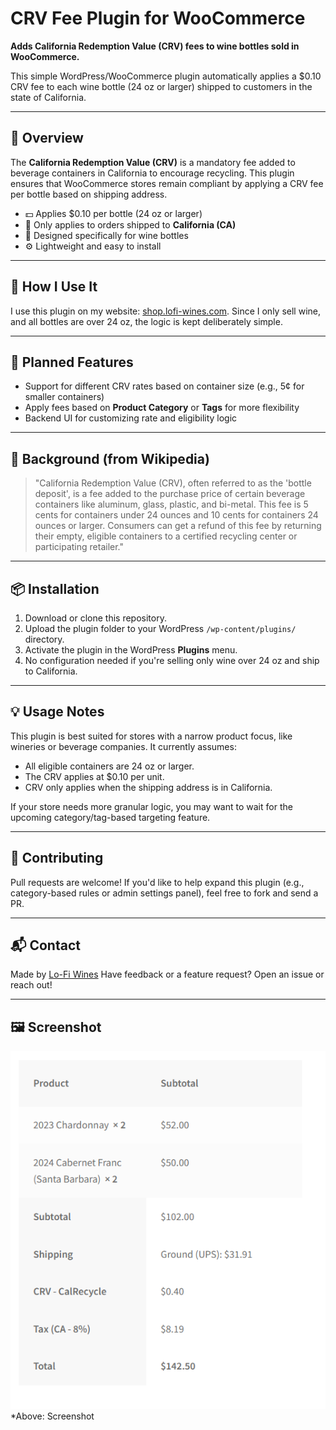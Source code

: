 # CRV Fee Plugin for WooCommerce

**Adds California Redemption Value (CRV) fees to wine bottles sold in WooCommerce.**

This simple WordPress/WooCommerce plugin automatically applies a \$0.10 CRV fee to each wine bottle (24 oz or larger) shipped to customers in the state of California.

---

## 📝 Overview

The **California Redemption Value (CRV)** is a mandatory fee added to beverage containers in California to encourage recycling. This plugin ensures that WooCommerce stores remain compliant by applying a CRV fee per bottle based on shipping address.

* 💵 Applies \$0.10 per bottle (24 oz or larger)
* 🛒 Only applies to orders shipped to **California (CA)**
* 🍷 Designed specifically for wine bottles
* ⚙️ Lightweight and easy to install

---

## 🔧 How I Use It

I use this plugin on my website: [shop.lofi-wines.com](https://shop.lofi-wines.com). Since I only sell wine, and all bottles are over 24 oz, the logic is kept deliberately simple.

---

## 🔮 Planned Features

* Support for different CRV rates based on container size (e.g., 5¢ for smaller containers)
* Apply fees based on **Product Category** or **Tags** for more flexibility
* Backend UI for customizing rate and eligibility logic

---

## 📖 Background (from Wikipedia)

> "California Redemption Value (CRV), often referred to as the 'bottle deposit', is a fee added to the purchase price of certain beverage containers like aluminum, glass, plastic, and bi-metal. This fee is 5 cents for containers under 24 ounces and 10 cents for containers 24 ounces or larger. Consumers can get a refund of this fee by returning their empty, eligible containers to a certified recycling center or participating retailer."

---

## 📦 Installation

1. Download or clone this repository.
2. Upload the plugin folder to your WordPress `/wp-content/plugins/` directory.
3. Activate the plugin in the WordPress **Plugins** menu.
4. No configuration needed if you're selling only wine over 24 oz and ship to California.

---

## 💡 Usage Notes

This plugin is best suited for stores with a narrow product focus, like wineries or beverage companies. It currently assumes:

* All eligible containers are 24 oz or larger.
* The CRV applies at \$0.10 per unit.
* CRV only applies when the shipping address is in California.

If your store needs more granular logic, you may want to wait for the upcoming category/tag-based targeting feature.

---

## 🤝 Contributing

Pull requests are welcome! If you'd like to help expand this plugin (e.g., category-based rules or admin settings panel), feel free to fork and send a PR.

---

## 📬 Contact

Made by [Lo-Fi Wines](https://lofi-wines.com)
Have feedback or a feature request? Open an issue or reach out!

---

## 🖼️ Screenshot
![Screenshot](/screenshot.png)
*Above: Screenshot 
